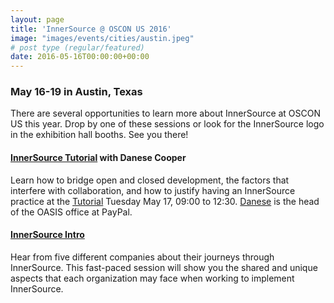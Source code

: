 ```yaml
---
layout: page
title: 'InnerSource @ OSCON US 2016'
image: "images/events/cities/austin.jpeg"
# post type (regular/featured)
date: 2016-05-16T00:00:00+00:00
---
```


### May 16-19 in Austin, Texas

There are several opportunities to learn more about InnerSource at OSCON US this year. Drop by one of these sessions or look for the InnerSource logo in the exhibition hall booths. See you there!

#### [InnerSource Tutorial](http://conferences.oreilly.com/oscon/open-source-us/public/schedule/detail/50542) with Danese Cooper

Learn how to bridge open and closed development, the factors that interfere with collaboration, and how to justify having an InnerSource practice at the [Tutorial](http://conferences.oreilly.com/oscon/open-source-us/public/schedule/detail/50542) Tuesday May 17, 09:00 to 12:30. [Danese](http://danesecooper.blogs.com/divablog/) is the head of the OASIS office at PayPal.

#### [InnerSource Intro](http://conferences.oreilly.com/oscon/open-source-us/public/schedule/detail/49356)

Hear from five different companies about their journeys through InnerSource. This fast-paced session will show you the shared and unique aspects that each organization may face when working to implement InnerSource.